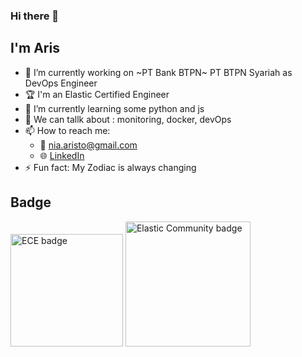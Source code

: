 ### Hi there 👋

## I'm Aris

- 🔭 I’m currently working on ~PT Bank BTPN~ PT BTPN Syariah as DevOps Engineer
- :trophy:  I'm an Elastic Certified Engineer 
- 🌱 I’m currently learning some python and js
- 💬 We can tallk about : monitoring, docker, devOps 
- 📫 How to reach me: 
  - :email: nia.aristo@gmail.com
  - :globe_with_meridians:	[LinkedIn](https://www.linkedin.com/in/nia-aristo/)
- ⚡ Fun fact: My Zodiac is always changing


## Badge

<img src="https://badge.trueability.com/issued_certifications/OKqDKvdWwvQ.png" alt="ECE badge"
	title="Elastic Certified Engineer" width="180" /> <img src="https://api.accredible.com/v1/frontend/credential_website_embed_image/badge/27621066" alt="Elastic Community badge" title="Elastic Community Organizer" width="200" />




<!--
**naristo/naristo** is a ✨ _special_ ✨ repository because its `README.md` (this file) appears on your GitHub profile.

Here are some ideas to get you started:

- 🔭 I’m currently working on ...
- 🌱 I’m currently learning ...
- 👯 I’m looking to collaborate on ...
- 🤔 I’m looking for help with ...
- 💬 Ask me about ...
- 📫 How to reach me: ...
- 😄 Pronouns: ...
- ⚡ Fun fact: ...
-->

